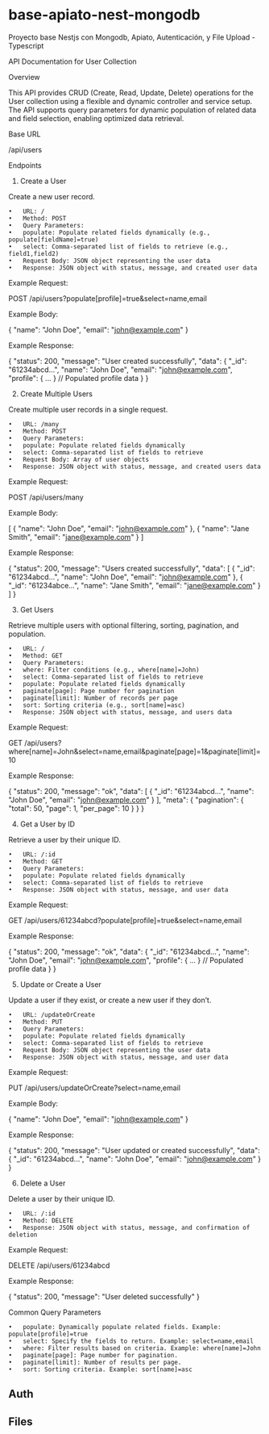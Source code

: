 # base-apiato-nest-mongodb

Proyecto base Nestjs con Mongodb, Apiato, Autenticación, y File Upload - Typescript

API Documentation for User Collection

Overview

This API provides CRUD (Create, Read, Update, Delete) operations for the User collection using a flexible and dynamic
controller and service setup. The API supports query parameters for dynamic population of related data and field
selection, enabling optimized data retrieval.

Base URL

/api/users

Endpoints

1. Create a User

Create a new user record.

	•	URL: /
	•	Method: POST
	•	Query Parameters:
	•	populate: Populate related fields dynamically (e.g., populate[fieldName]=true)
	•	select: Comma-separated list of fields to retrieve (e.g., field1,field2)
	•	Request Body: JSON object representing the user data
	•	Response: JSON object with status, message, and created user data

Example Request:

POST /api/users?populate[profile]=true&select=name,email

Example Body:

{
"name": "John Doe",
"email": "john@example.com"
}

Example Response:

{
"status": 200,
"message": "User created successfully",
"data": {
"_id": "61234abcd...",
"name": "John Doe",
"email": "john@example.com",
"profile": { ... } // Populated profile data
}
}

2. Create Multiple Users

Create multiple user records in a single request.

	•	URL: /many
	•	Method: POST
	•	Query Parameters:
	•	populate: Populate related fields dynamically
	•	select: Comma-separated list of fields to retrieve
	•	Request Body: Array of user objects
	•	Response: JSON object with status, message, and created users data

Example Request:

POST /api/users/many

Example Body:

[
{
"name": "John Doe",
"email": "john@example.com"
},
{
"name": "Jane Smith",
"email": "jane@example.com"
}
]

Example Response:

{
"status": 200,
"message": "Users created successfully",
"data": [
{ "_id": "61234abcd...", "name": "John Doe", "email": "john@example.com" },
{ "_id": "61234abce...", "name": "Jane Smith", "email": "jane@example.com" }
]
}

3. Get Users

Retrieve multiple users with optional filtering, sorting, pagination, and population.

	•	URL: /
	•	Method: GET
	•	Query Parameters:
	•	where: Filter conditions (e.g., where[name]=John)
	•	select: Comma-separated list of fields to retrieve
	•	populate: Populate related fields dynamically
	•	paginate[page]: Page number for pagination
	•	paginate[limit]: Number of records per page
	•	sort: Sorting criteria (e.g., sort[name]=asc)
	•	Response: JSON object with status, message, and users data

Example Request:

GET /api/users?where[name]=John&select=name,email&paginate[page]=1&paginate[limit]=10

Example Response:

{
"status": 200,
"message": "ok",
"data": [
{ "_id": "61234abcd...", "name": "John Doe", "email": "john@example.com" }
],
"meta": {
"pagination": { "total": 50, "page": 1, "per_page": 10 }
}
}

4. Get a User by ID

Retrieve a user by their unique ID.

	•	URL: /:id
	•	Method: GET
	•	Query Parameters:
	•	populate: Populate related fields dynamically
	•	select: Comma-separated list of fields to retrieve
	•	Response: JSON object with status, message, and user data

Example Request:

GET /api/users/61234abcd?populate[profile]=true&select=name,email

Example Response:

{
"status": 200,
"message": "ok",
"data": {
"_id": "61234abcd...",
"name": "John Doe",
"email": "john@example.com",
"profile": { ... } // Populated profile data
}
}

5. Update or Create a User

Update a user if they exist, or create a new user if they don’t.

	•	URL: /updateOrCreate
	•	Method: PUT
	•	Query Parameters:
	•	populate: Populate related fields dynamically
	•	select: Comma-separated list of fields to retrieve
	•	Request Body: JSON object representing the user data
	•	Response: JSON object with status, message, and user data

Example Request:

PUT /api/users/updateOrCreate?select=name,email

Example Body:

{
"name": "John Doe",
"email": "john@example.com"
}

Example Response:

{
"status": 200,
"message": "User updated or created successfully",
"data": {
"_id": "61234abcd...",
"name": "John Doe",
"email": "john@example.com"
}
}

6. Delete a User

Delete a user by their unique ID.

	•	URL: /:id
	•	Method: DELETE
	•	Response: JSON object with status, message, and confirmation of deletion

Example Request:

DELETE /api/users/61234abcd

Example Response:

{
"status": 200,
"message": "User deleted successfully"
}

Common Query Parameters

	•	populate: Dynamically populate related fields. Example: populate[profile]=true
	•	select: Specify the fields to return. Example: select=name,email
	•	where: Filter results based on criteria. Example: where[name]=John
	•	paginate[page]: Page number for pagination.
	•	paginate[limit]: Number of results per page.
	•	sort: Sorting criteria. Example: sort[name]=asc

## Auth



## Files

